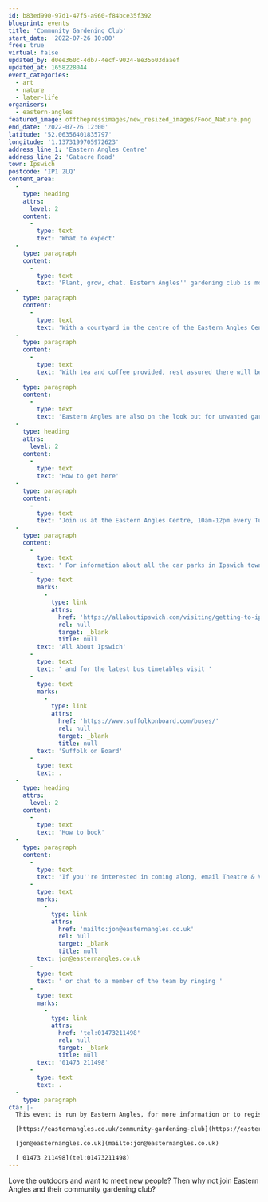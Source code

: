 ```yaml
---
id: b83ed990-97d1-47f5-a960-f84bce35f392
blueprint: events
title: 'Community Gardening Club'
start_date: '2022-07-26 10:00'
free: true
virtual: false
updated_by: d0ee360c-4db7-4ecf-9024-8e35603daaef
updated_at: 1658228044
event_categories:
  - art
  - nature
  - later-life
organisers:
  - eastern-angles
featured_image: offthepressimages/new_resized_images/Food_Nature.png
end_date: '2022-07-26 12:00'
latitude: '52.06356401835797'
longitude: '1.1373199705972623'
address_line_1: 'Eastern Angles Centre'
address_line_2: 'Gatacre Road'
town: Ipswich
postcode: 'IP1 2LQ'
content_area:
  -
    type: heading
    attrs:
      level: 2
    content:
      -
        type: text
        text: 'What to expect'
  -
    type: paragraph
    content:
      -
        type: text
        text: 'Plant, grow, chat. Eastern Angles'' gardening club is more than just about the plants, it’s about growing new friendships too. Whether green fingered or not, there''s a place for you in the community garden.'
  -
    type: paragraph
    content:
      -
        type: text
        text: 'With a courtyard in the centre of the Eastern Angles Centre, there are plants growing in soil and in pots. You can get involved with planting new bulbs, tending fruit, pruning trees and get the entire garden looking lovely for the summer.'
  -
    type: paragraph
    content:
      -
        type: text
        text: 'With tea and coffee provided, rest assured there will be plenty of chances to soak up the beautiful rewards of your work (and hopefully enjoy some of the homegrown fruits too!). '
  -
    type: paragraph
    content:
      -
        type: text
        text: 'Eastern Angles are also on the look out for unwanted garden furniture, equipment and ideally, a shed!'
  -
    type: heading
    attrs:
      level: 2
    content:
      -
        type: text
        text: 'How to get here'
  -
    type: paragraph
    content:
      -
        type: text
        text: 'Join us at the Eastern Angles Centre, 10am-12pm every Tuesday and help us grow a green community in the heart of West Ipswich.'
  -
    type: paragraph
    content:
      -
        type: text
        text: ' For information about all the car parks in Ipswich town centre visit '
      -
        type: text
        marks:
          -
            type: link
            attrs:
              href: 'https://allaboutipswich.com/visiting/getting-to-ipswich-by-car'
              rel: null
              target: _blank
              title: null
        text: 'All About Ipswich'
      -
        type: text
        text: ' and for the latest bus timetables visit '
      -
        type: text
        marks:
          -
            type: link
            attrs:
              href: 'https://www.suffolkonboard.com/buses/'
              rel: null
              target: _blank
              title: null
        text: 'Suffolk on Board'
      -
        type: text
        text: .
  -
    type: heading
    attrs:
      level: 2
    content:
      -
        type: text
        text: 'How to book'
  -
    type: paragraph
    content:
      -
        type: text
        text: 'If you''re interested in coming along, email Theatre & Volunteers Manager Jon on '
      -
        type: text
        marks:
          -
            type: link
            attrs:
              href: 'mailto:jon@easternangles.co.uk'
              rel: null
              target: _blank
              title: null
        text: jon@easternangles.co.uk
      -
        type: text
        text: ' or chat to a member of the team by ringing '
      -
        type: text
        marks:
          -
            type: link
            attrs:
              href: 'tel:01473211498'
              rel: null
              target: _blank
              title: null
        text: '01473 211498'
      -
        type: text
        text: .
  -
    type: paragraph
cta: |-
  This event is run by Eastern Angles, for more information or to register interest please see below: 

  [https://easternangles.co.uk/community-gardening-club](https://easternangles.co.uk/community-gardening-club)

  [jon@easternangles.co.uk](mailto:jon@easternangles.co.uk)

  [ 01473 211498](tel:01473211498)
---
```

Love the outdoors and want to meet new people? Then why not join Eastern Angles and their community gardening club?